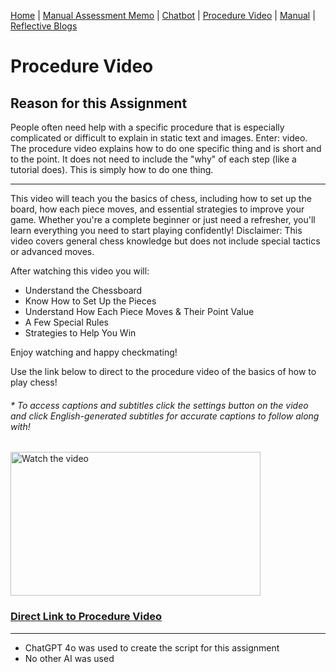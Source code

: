 [Home](index.md) | [Manual Assessment Memo](manual_assessment_memo.md) | [Chatbot](chatbot.md) | [Procedure Video](procedure_video.md) | [Manual](manual.md) | [Reflective Blogs](reflective_blogs.md) 



# Procedure Video

## Reason for this Assignment

People often need help with a specific procedure that is especially complicated or difficult to explain in static text and images. Enter: video. 
The procedure video explains how to do one specific thing and is short and to the point. It does not need to include the "why" of each step (like a tutorial does). This is simply how to do one thing.

---

This video will teach you the basics of chess, including how to set up the board, how each piece moves, and essential strategies to improve your game. Whether you're a complete beginner or just need a refresher, you'll learn everything you need to start playing confidently! 
Disclaimer: This video covers general chess knowledge but does not include special tactics or advanced moves.

After watching this video you will:
* Understand the Chessboard
* Know How to Set Up the Pieces
* Understand How Each Piece Moves & Their Point Value
* A Few Special Rules
* Strategies to Help You Win

Enjoy watching and happy checkmating!


Use the link below to direct to the procedure video of the basics of how to play chess!

###### * To access captions and subtitles click the settings button on the video and click English-generated subtitles for accurate captions to follow along with!
<a href="https://www.youtube.com/watch?v=2WqRgLNFfnA">
    <img src="https://images.chesscomfiles.com/uploads/v1/images_users/tiny_mce/CHESScom/phphK5JVu.png" alt="Watch the video" width="400" height="230">
</a>


### [Direct Link to Procedure Video](https://www.youtube.com/watch?v=2WqRgLNFfnA)



---
* ChatGPT 4o was used to create the script for this assignment
* No other AI was used












